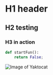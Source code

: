 # H1 header
## H2 testing
### H3 in action

```python
def startFun():
    return False;
 ```



![Image of Yaktocat](https://octodex.github.com/images/yaktocat.png)


